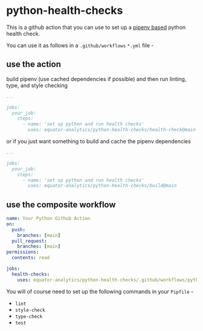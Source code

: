 # python-health-checks

This is a github action that you can use to set up a [pipenv based](https://pipenv.pypa.io/en/latest/index.html) python health check.

You can use it as follows in a `.github/workflows` `*.yml` file -

## use the action
build pipenv (use cached dependencies if possible) and then run linting, type, and style checking
```yml
...

jobs:
  your_job:
    steps:
      - name: 'set up python and run health checks'
        uses: equator-analytics/python-health-checks/health-check@main
```

or if you just want something to build and cache the pipenv dependencies
```yml
...

jobs:
  your_job:
    steps:
      - name: 'set up python and run health checks'
        uses: equator-analytics/python-health-checks/build@main
```

## use the composite workflow

```yml
name: Your Python Github Action
on:
  push:
    branches: [main]
  pull_request:
    branches: [main]
permissions:
  contents: read

jobs:
  health-checks:
    uses: equator-analytics/python-health-checks/.github/workflows/python-health-checks.yml@main
```

You will of course need to set up the following commands in your `Pipfile` -
* `lint`
* `style-check`
* `type-check`
* `test`
